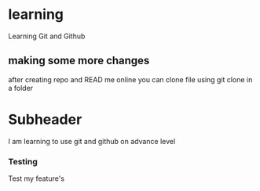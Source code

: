 # learning

Learning Git and Github

## making some more changes

after creating repo and READ me online you can clone file using git clone in a folder

# Subheader

I am learning to use git and github on advance level 

### Testing

Test my feature's

